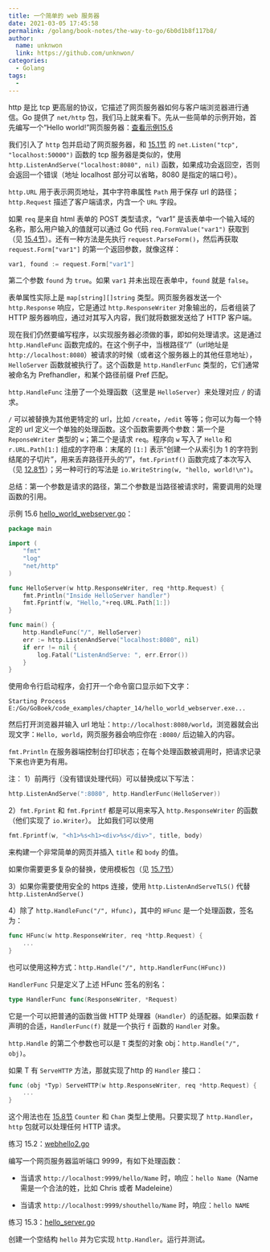 ```yaml
---
title: 一个简单的 web 服务器
date: 2021-03-05 17:45:58
permalink: /golang/book-notes/the-way-to-go/6b0d1b8f117b8/
author: 
  name: unknwon
  link: https://github.com/unknwon/
categories:
  - Golang
tags:
  - 
---
```


http 是比 tcp 更高层的协议，它描述了网页服务器如何与客户端浏览器进行通信。Go 提供了 `net/http` 包，我们马上就来看下。先从一些简单的示例开始，首先编写一个“Hello world!”网页服务器：[查看示例15.6](examples/chapter_15/hello_world_webserver.go)

我们引入了 `http` 包并启动了网页服务器，和 [15.1节](15.1.md) 的 `net.Listen("tcp", "localhost:50000")` 函数的 tcp 服务器是类似的，使用 `http.ListenAndServe("localhost:8080", nil)` 函数，如果成功会返回空，否则会返回一个错误（地址 localhost 部分可以省略，8080 是指定的端口号）。

`http.URL` 用于表示网页地址，其中字符串属性 `Path` 用于保存 url 的路径；`http.Request` 描述了客户端请求，内含一个 `URL` 字段。

如果 `req` 是来自 html 表单的 POST 类型请求，“var1” 是该表单中一个输入域的名称，那么用户输入的值就可以通过 Go 代码 `req.FormValue("var1")` 获取到（见 [15.4节](15.4.md)）。还有一种方法是先执行 `request.ParseForm()`，然后再获取 `request.Form["var1"]` 的第一个返回参数，就像这样：
```go
var1, found := request.Form["var1"]
```
第二个参数 `found` 为 `true`。如果 `var1` 并未出现在表单中，`found` 就是 `false`。

表单属性实际上是 `map[string][]string` 类型。网页服务器发送一个 `http.Response` 响应，它是通过 `http.ResponseWriter` 对象输出的，后者组装了 HTTP 服务器响应，通过对其写入内容，我们就将数据发送给了 HTTP 客户端。

现在我们仍然要编写程序，以实现服务器必须做的事，即如何处理请求。这是通过 `http.HandleFunc` 函数完成的。在这个例子中，当根路径“/”（url地址是 `http://localhost:8080`）被请求的时候（或者这个服务器上的其他任意地址），`HelloServer` 函数就被执行了。这个函数是 `http.HandlerFunc` 类型的，它们通常被命名为 Prefhandler，和某个路径前缀 Pref 匹配。

`http.HandleFunc` 注册了一个处理函数（这里是 `HelloServer`）来处理对应 `/` 的请求。

`/` 可以被替换为其他更特定的 url，比如 `/create`，`/edit` 等等；你可以为每一个特定的 url 定义一个单独的处理函数。这个函数需要两个参数：第一个是 `ReponseWriter` 类型的 `w`；第二个是请求 `req`。程序向 `w` 写入了 `Hello` 和 `r.URL.Path[1:]` 组成的字符串：末尾的 `[1:]` 表示“创建一个从索引为 1 的字符到结尾的子切片”，用来丢弃路径开头的“/”，`fmt.Fprintf()` 函数完成了本次写入（见 [12.8节](12.8.md)）；另一种可行的写法是 `io.WriteString(w, "hello, world!\n")`。

总结：第一个参数是请求的路径，第二个参数是当路径被请求时，需要调用的处理函数的引用。

示例 15.6 [hello_world_webserver.go](examples/chapter_15/hello_world_webserver.go)：

```go
package main

import (
	"fmt"
	"log"
	"net/http"
)

func HelloServer(w http.ResponseWriter, req *http.Request) {
	fmt.Println("Inside HelloServer handler")
	fmt.Fprintf(w, "Hello,"+req.URL.Path[1:])
}

func main() {
	http.HandleFunc("/", HelloServer)
	err := http.ListenAndServe("localhost:8080", nil)
	if err != nil {
		log.Fatal("ListenAndServe: ", err.Error())
	}
}
```
使用命令行启动程序，会打开一个命令窗口显示如下文字：
```
Starting Process E:/Go/GoBoek/code_examples/chapter_14/hello_world_webserver.exe...
```

然后打开浏览器并输入 url 地址：`http://localhost:8080/world`，浏览器就会出现文字：`Hello, world`，网页服务器会响应你在 `:8080/` 后边输入的内容。

`fmt.Println` 在服务器端控制台打印状态；在每个处理函数被调用时，把请求记录下来也许更为有用。

注：
1）前两行（没有错误处理代码）可以替换成以下写法：
```go
http.ListenAndServe(":8080", http.HandlerFunc(HelloServer))
```

2）`fmt.Fprint` 和 `fmt.Fprintf` 都是可以用来写入 `http.ResponseWriter` 的函数（他们实现了 `io.Writer`）。
比如我们可以使用
```go
fmt.Fprintf(w, "<h1>%s<h1><div>%s</div>", title, body)
```
来构建一个非常简单的网页并插入 `title` 和 `body` 的值。

如果你需要更多复杂的替换，使用模板包（见 [15.7节](15.7.md)）

3）如果你需要使用安全的 https 连接，使用 `http.ListenAndServeTLS()` 代替 `http.ListenAndServe()`

4）除了 `http.HandleFunc("/", Hfunc)`，其中的 `HFunc` 是一个处理函数，签名为：
```go
func HFunc(w http.ResponseWriter, req *http.Request) {
	...
}
```
也可以使用这种方式：`http.Handle("/", http.HandlerFunc(HFunc))`

`HandlerFunc` 只是定义了上述 HFunc 签名的别名：
```go
type HandlerFunc func(ResponseWriter, *Request)
```

它是一个可以把普通的函数当做 HTTP 处理器（`Handler`）的适配器。如果函数 `f` 声明的合适，`HandlerFunc(f)` 就是一个执行 `f` 函数的 `Handler` 对象。

`http.Handle` 的第二个参数也可以是 `T` 类型的对象 obj：`http.Handle("/", obj)`。

如果 T 有 `ServeHTTP` 方法，那就实现了http 的 `Handler` 接口：
```go
func (obj *Typ) ServeHTTP(w http.ResponseWriter, req *http.Request) {
	...
}
```

这个用法也在 [15.8节](15.8.md) `Counter` 和 `Chan` 类型上使用。只要实现了 `http.Handler`，`http` 包就可以处理任何 HTTP 请求。

练习 15.2：[webhello2.go](exercises/chapter_15/webhello2.go)

编写一个网页服务器监听端口 9999，有如下处理函数：

*	当请求 `http://localhost:9999/hello/Name` 时，响应：`hello Name`（Name 需是一个合法的姓，比如 Chris 或者 Madeleine）

*	当请求 `http://localhost:9999/shouthello/Name` 时，响应：`hello NAME`

练习 15.3：[hello_server.go](exercises/chapter_15/hello_server.go)

创建一个空结构 `hello` 并为它实现 `http.Handler`。运行并测试。
